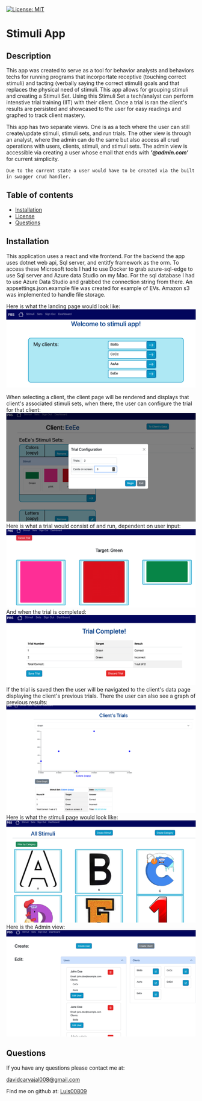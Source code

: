 [![License: MIT](https://img.shields.io/badge/License-MIT-yellow.svg)](https://opensource.org/licenses/MIT)
   # Stimuli App

   ## Description
   
   This app was created to serve as a tool for behavior analysts and behaviors techs for running programs that incorportate receptive (touching correct stimuli) and tacting (verbally saying the correct stimuli) goals and that replaces the physical need of stimuli. This app allows for grouping stimuli and creating a Stimuli Set. Using this Stimuli Set a tech/analyst can perform intenstive trial training (IIT) with their client. Once a trial is ran the client's results are persisted and showcased to the user for easy readings and graphed to track client mastery. 

   This app has two separate views. One is as a tech where the user can still create/update stimuli, stimuli sets, and run trials. The other view is through an analyst, where the admin can do the same but also access all crud operations with users, clients, stimuli, and stimuli sets. The admin view is accessible via creating a user whose email that ends with ___'@admin.com'___ for current simplicity.

    Due to the current state a user would have to be created via the built in swagger crud handler.


   
   ## Table of contents
   
   - [Installation](#installation)
   - [License](#license)
   - [Questions](#questions)
   
   
   ## Installation

   This application uses a react and vite frontend. For the backend the app uses dotnet web api, Sql server, and entitfy framework as the orm. To access these Microsoft tools I had to use Docker to grab azure-sql-edge to use Sql server and Azure data Studio on my Mac. For the sql database I had to use Azure Data Studio and grabbed the connection string from there. An appsettings.json.example file was created for example of EVs. 
   Amazon s3 was implemented to handle file storage.
   

   Here is what the landing page would look like: 
   ![landing page](/images/landingPage.png)

   When selecting a client, the client page will be rendered and displays that client's associated stimuli sets, when there, the user can configure the trial for that client: 
    ![client page](/images/TrialConfig.png)
Here is what a trial would consist of and run, dependent on user input: 
    ![trial page](/images/trial.png)
    And when the trial is completed: 
    ![trial page](/images/trialComplete.png)
    If the trial is saved then the user will be navigated to the client's data page displaying the client's previous trials. There the user can also see a graph of previous results: 
    ![trial page](/images/DataPage.png)
    Here is what the stimuli page would look like: 
    ![trial page](/images/stimuliPage.png)
    Here is the Admin view: 
    ![trial page](/images/adminView.png)





   
   ## Questions
    
If you have any questions please contact me at: 
   
davidcarvajal008@gmail.com
   
Find me on github at: [Luis00809](https://github.com/Luis00809)
   
   